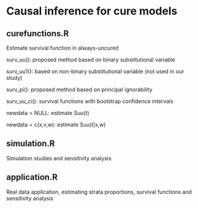 # Causal inference for cure models

## curefunctions.R

Estimate survival function in always-uncured
 
surv_uu(): proposed method based on binary substitutional variable
 
surv_uu1(): based on non-binary substitutional variable (not used in our study)
 
surv_pi(): proposed method based on principal ignorability
 
surv_uu_ci(): survival functions with bootstrap confidence intervals
 
newdata = NULL: estimate Suu(t)
 
newdata = c(x,v,w): estimate Suu(t|x,w)

## simulation.R

Simulation studies and sensitivity analysis

## application.R

Real data application, estimating strata proportions, survival functions and sensitivity analysis
